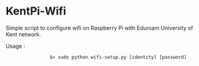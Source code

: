 # KentPi-Wifi
Simple script to configure wifi on Raspberry Pi with Eduroam University of Kent network. 

Usage :

                    $> sudo python wifi-setup.py [identity] [password]
